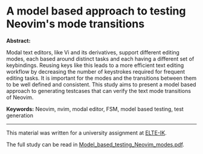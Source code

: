 # A model based approach to testing Neovim's mode transitions

**Abstract:**

Modal text editors, like Vi and its derivatives, support different editing modes, each based around distinct tasks and each having a different set of keybindings. Reusing keys like this leads to a more efficient text editing workflow by decreasing the number of keystrokes required for frequent editing tasks. It is important for the modes and the transitions between them to be well defined and consistent. This study aims to present a model based approach to generating testcases that can verify the text mode transitions of Neovim.

**Keywords:** Neovim, nvim, modal editor, FSM, model based testing, test generation

----

This material was written for a university assignment at [ELTE-IK](https://www.inf.elte.hu/en/).

The full study can be read in [Model\_based\_testing\_Neovim\_modes.pdf](Model_based_testing_Neovim_modes.pdf).

